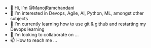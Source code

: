 - 👋 Hi, I’m @ManojRamchandani
- 👀 I’m interested in Devops, Agile, AI, Python, ML, amongst other subjects
- 🌱 I’m currently learning how to use git & github and restarting my Devops learning
- 💞️ I’m looking to collaborate on ...
- 📫 How to reach me ...

<!---
ManojRamchandani/ManojRamchandani is a ✨ special ✨ repository because its `README.md` (this file) appears on your GitHub profile.
You can click the Preview link to take a look at your changes.
--->
